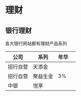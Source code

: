 # 理财

## 银行理财

各大银行网站都有理财产品系列

| 公司     | 系列     | 年华 |      |
| -------- | -------- | ---- | ---- |
| 招行自营 | 天添金   |      |      |
| 招行自营 | 聚益生金 | 3%   |      |
| 中银     | 悦享     |      |      |

